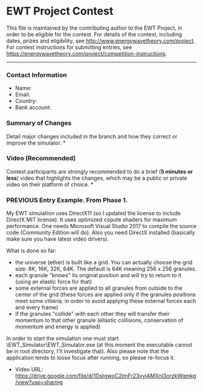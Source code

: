 # EWT Project Contest

This file is maintained by the contributing author to the EWT Project, in order to be eligible for the contest. For details of the contest, including dates, prizes and eligibility, see http://www.energywavetheory.com/project. For contest instructions for submitting entries, see https://energywavetheory.com/project/competition-instructions.

** *
### Contact Information
* Name: 
* Email: 
* Country: 
* Bank account: 


### Summary of Changes
Detail major changes included in the branch and how they correct or improve the simulator.
*


### Video (Recommended)
Contest participants are strongly recommended to do a brief (**5 minutes or less**) video that highlights the changes, which may be a public or private video on their platform of choice.
*


### PREVIOUS Entry Example. From Phase 1.

 My EWT simulation uses DirectX11 (so I updated the license to include DirectX MIT license). It uses optimized copute shaders for maximum performance.
  One needs Microsoft Visual Studio 2017 to compile the source code (Community Edition will do). Also you need DirectX installed (basically make sure you have latest video drivers).
  
  What is done so far:
  - the universe (ether) is built like a grid. You can actually choose the grid size: 8K, 16K, 32K, 64K. The default is 64K meaning 256 x 256 granules.
  - each granule "knows" its original position and will try to return to it (using an elastic force for that)
  - some external forces are applied to all granules from outside to the center of the grid (these forces are applied only if the granules positions meet some ctiteria, in order to avoid applying these external forces each and every frame)
  - if the granules "collide" with each other they will transfer their momentum to that other granule (ellastic collisions, conservation of momentum and energy is applied)
  
  In order to start the simulation one must start \EWT_Simulator\EWT_Simulator.exe (at this moment the executable cannot be in root directory, I'll investigate that).
  Also please note that the application tends to loose focus after running, so please re-focus it.
  
  * Video URL: https://drive.google.com/file/d/1OstgwoC2ImFr23vyiAMXnI3orzkWgmkg/view?usp=sharing
